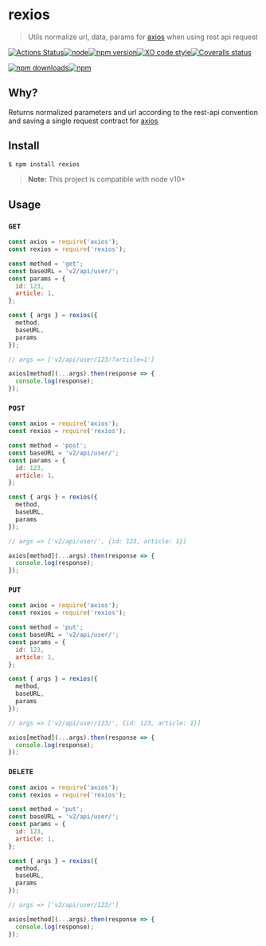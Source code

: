 # rexios 
> Utils normalize url, data, params for [axios](https://github.com/axios/axios) when using rest api request

[![Actions Status](https://github.com/Scrum/rexios/workflows/Actions%20Status/badge.svg?style=flat-square)](https://github.com/Scrum/rexios/actions?query=workflow%3A%22CI+tests%22)[![node](https://img.shields.io/node/v/rexios.svg?style=flat-square)]()[![npm version](https://img.shields.io/npm/v/rexios.svg?style=flat-square)](https://www.npmjs.com/package/rexios)[![XO code style](https://img.shields.io/badge/code_style-XO-5ed9c7.svg?style=flat-square)](https://github.com/xojs/xo)[![Coveralls status](https://img.shields.io/coveralls/Scrum/rexios.svg?style=flat-square)](https://coveralls.io/r/Scrum/rexios)

[![npm downloads](https://img.shields.io/npm/dm/rexios.svg?style=flat-square)](https://www.npmjs.com/package/rexios)[![npm](https://img.shields.io/npm/dt/rexios.svg?style=flat-square)](https://www.npmjs.com/package/rexios)

## Why?
Returns normalized parameters and url according to the rest-api convention and saving a single request contract for [axios](https://github.com/axios/axios)

## Install

```bash
$ npm install rexios
```

> **Note:** This project is compatible with node v10+

## Usage

### `GET`
```js
const axios = require('axios');
const rexios = require('rexios');

const method = 'get';
const baseURL = 'v2/api/user/';
const params = {
  id: 123, 
  article: 1,
};

const { args } = rexios({
  method,
  baseURL,
  params
});

// args => ['v2/api/user/123/?article=1']

axios[method](...args).then(response => {
  console.log(response);
});
```

### `POST`
```js
const axios = require('axios');
const rexios = require('rexios');

const method = 'post';
const baseURL = 'v2/api/user/';
const params = {
  id: 123, 
  article: 1,
};

const { args } = rexios({
  method,
  baseURL,
  params
});

// args => ['v2/api/user/', {id: 123, article: 1}]

axios[method](...args).then(response => {
  console.log(response);
});
```

### `PUT`
```js
const axios = require('axios');
const rexios = require('rexios');

const method = 'put';
const baseURL = 'v2/api/user/';
const params = {
  id: 123, 
  article: 1,
};

const { args } = rexios({
  method,
  baseURL,
  params
});

// args => ['v2/api/user/123/', {id: 123, article: 1}]

axios[method](...args).then(response => {
  console.log(response);
});
```

### `DELETE`
```js
const axios = require('axios');
const rexios = require('rexios');

const method = 'put';
const baseURL = 'v2/api/user/';
const params = {
  id: 123, 
  article: 1,
};

const { args } = rexios({
  method,
  baseURL,
  params
});

// args => ['v2/api/user/123/']

axios[method](...args).then(response => {
  console.log(response);
});
```

